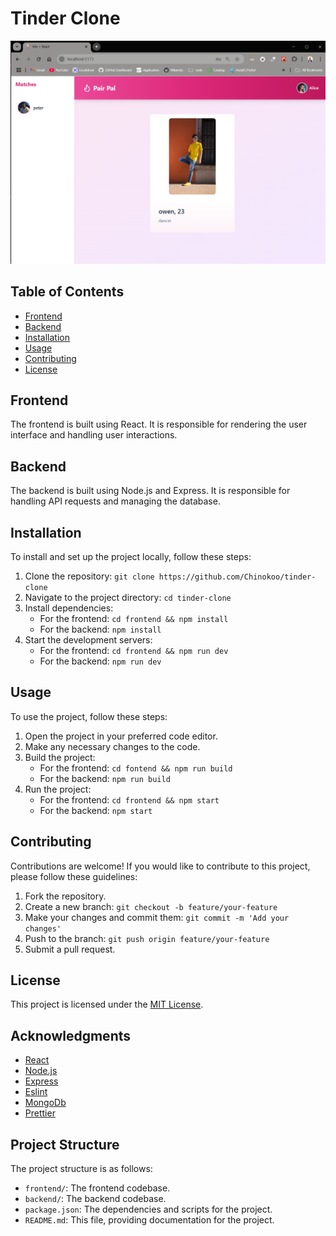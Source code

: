 # Tinder Clone

<img src="frontend/public/screenshot.png" alt=" tinder clone screenshot" />

## Table of Contents

- [Frontend](#frontend)
- [Backend](#backend)
- [Installation](#installation)
- [Usage](#usage)
- [Contributing](#contributing)
- [License](#license)

## Frontend

The frontend is built using React. It is responsible for rendering the user interface and handling user interactions.

## Backend

The backend is built using Node.js and Express. It is responsible for handling API requests and managing the database.

## Installation

To install and set up the project locally, follow these steps:

1. Clone the repository: `git clone https://github.com/Chinokoo/tinder-clone`
2. Navigate to the project directory: `cd tinder-clone`
3. Install dependencies:
   - For the frontend: `cd frontend && npm install`
   - For the backend: `npm install`
4. Start the development servers:
   - For the frontend: `cd frontend && npm run dev`
   - For the backend: `npm run dev`

## Usage

To use the project, follow these steps:

1. Open the project in your preferred code editor.
2. Make any necessary changes to the code.
3. Build the project:
   - For the frontend: `cd fontend && npm run build`
   - For the backend: `npm run build`
4. Run the project:
   - For the frontend: `cd frontend && npm start`
   - For the backend: `npm start`

## Contributing

Contributions are welcome! If you would like to contribute to this project, please follow these guidelines:

1. Fork the repository.
2. Create a new branch: `git checkout -b feature/your-feature`
3. Make your changes and commit them: `git commit -m 'Add your changes'`
4. Push to the branch: `git push origin feature/your-feature`
5. Submit a pull request.

## License

This project is licensed under the [MIT License](LICENSE).

## Acknowledgments

- [React](https://reactjs.org/)
- [Node.js](https://nodejs.org/)
- [Express](https://expressjs.com/)
- [Eslint](https://eslint.org/)
- [MongoDb](https://Mongodb.com)
- [Prettier](https://prettier.io/)

## Project Structure

The project structure is as follows:

- `frontend/`: The frontend codebase.
- `backend/`: The backend codebase.
- `package.json`: The dependencies and scripts for the project.
- `README.md`: This file, providing documentation for the project.
